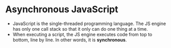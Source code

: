 # Asynchronous JavaScript

- JavaScript is the single-threaded programming language. The JS engine has only one call stack so that it only can do one thing at a time.
- When executing a script, the JS engine executes code from top to bottom, line by line. In other words, it is **synchronous**.
